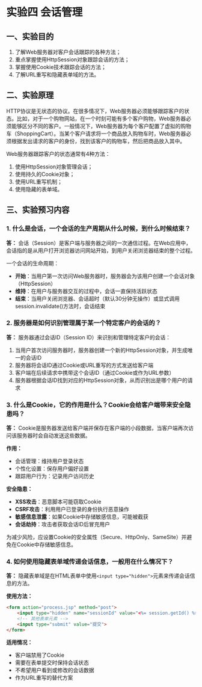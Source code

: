 # 实验四  会话管理

## 一、实验目的
1. 了解Web服务器对客户会话跟踪的各种方法；
2. 重点掌握使用HttpSession对象跟踪会话的方法；
3. 掌握使用Cookie技术跟踪会话的方法；
4. 了解URL重写和隐藏表单域的方法。

## 二、实验原理
HTTP协议是无状态的协议。在很多情况下，Web服务器必须能够跟踪客户的状态。比如，对于一个购物网站，在一个时刻可能有多个客户购物，Web服务器必须能够区分不同的客户。一般情况下，Web服务器为每个客户配置了虚拟的购物车（ShoppingCart）。当某个客户请求将一个商品放入购物车时，Web服务器必须根据发出请求的客户的身份，找到该客户的购物车，然后把商品放入其中。

Web服务器跟踪客户的状态通常有4种方法：
1. 使用HttpSession对象管理会话；
2. 使用持久的Cookie对象；
3. 使用URL重写机制；
4. 使用隐藏的表单域。

## 三、实验预习内容

### 1. 什么是会话，一个会话的生产周期从什么时候，到什么时候结束？

**答：** 会话（Session）是客户端与服务器之间的一次通信过程。在Web应用中，会话指的是从用户打开浏览器访问网站开始，到用户关闭浏览器结束的整个过程。

一个会话的生命周期：
- **开始**：当用户第一次访问Web服务器时，服务器会为该用户创建一个会话对象（HttpSession）
- **维持**：在用户与服务器交互的过程中，会话一直保持活跃状态
- **结束**：当用户关闭浏览器、会话超时（默认30分钟无操作）或显式调用session.invalidate()方法时，会话结束

### 2. 服务器是如何识别管理属于某一个特定客户的会话的？

**答：** 服务器通过会话ID（Session ID）来识别和管理特定客户的会话：

1. 当用户首次访问服务器时，服务器创建一个新的HttpSession对象，并生成唯一的会话ID
2. 服务器将会话ID通过Cookie或URL重写的方式发送给客户端
3. 客户端在后续请求中携带这个会话ID（通过Cookie或作为URL参数）
4. 服务器根据会话ID找到对应的HttpSession对象，从而识别出是哪个用户的请求

### 3. 什么是Cookie，它的作用是什么？Cookie会给客户端带来安全隐患吗？

**答：** Cookie是服务器发送给客户端并保存在客户端的小段数据，当客户端再次访问该服务器时会自动发送这些数据。

**作用：**
- 会话管理：维持用户登录状态
- 个性化设置：保存用户偏好设置
- 跟踪用户行为：记录用户访问历史

**安全隐患：**
- **XSS攻击**：恶意脚本可能窃取Cookie
- **CSRF攻击**：利用用户已登录的身份执行恶意操作
- **敏感信息泄露**：如果Cookie中存储敏感信息，可能被截获
- **会话劫持**：攻击者获取会话ID后冒充用户

为减少风险，应设置Cookie的安全属性（Secure、HttpOnly、SameSite）并避免在Cookie中存储敏感信息。

### 4. 如何使用隐藏表单域传递会话信息，一般用在什么情况下？

**答：** 隐藏表单域是在HTML表单中使用`<input type="hidden">`元素来传递会话信息的方法。

**使用方法：**
```html
<form action="process.jsp" method="post">
    <input type="hidden" name="sessionId" value="<%= session.getId() %>">
    <!-- 其他表单元素 -->
    <input type="submit" value="提交">
</form>
```

**适用情况：**
- 客户端禁用了Cookie
- 需要在表单提交时保持会话状态
- 不希望用户看到或修改的会话数据
- 作为URL重写的替代方案